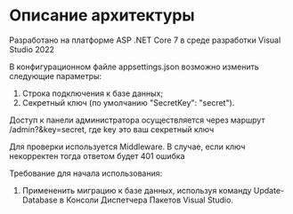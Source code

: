 # Описание архитектуры

Разработано на платформе ASP .NET Core 7 в среде разработки Visual Studio 2022

В конфигурационном файле appsettings.json возможно изменить следующие параметры:
1. Строка подключения к базе данных;
2. Секретный ключ (по умолчанию "SecretKey": "secret").

Доступ к панели администратора осуществляется через маршрут
/admin?&key=secret, где key это ваш секретный ключ

Для проверки используется Middleware.
В случае, если ключ некорректен тогда ответом будет 401 ошибка

Требование для начала использования:
1. Примененить миграцию к базе данных, используя команду Update-Database
в Консоли Диспетчера Пакетов Visual Studio.
